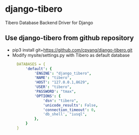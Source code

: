 # django-tibero
Tibero Database Backend Driver for Django

## Use django-tibero from github repository
* pip3 install git+https://github.com/cpyang/django-tibero.git  
* Modify mysite/settings.py with Tibero as default database  
  ```yaml
    DATABASES = {
        'default': {
            'ENGINE': "django_tibero",
            'NAME': "tibero",
            'HOST': "127.0.0.1,8629",
            'USER': "tibero",
            'PASSWORD': "tmax",
            'OPTIONS': {
                'dsn': "tibero",
                'unicode_results': False,
                'connection_timeout': 0,
                'db_shell', "iusql",
            },
        }
    }
  ```
